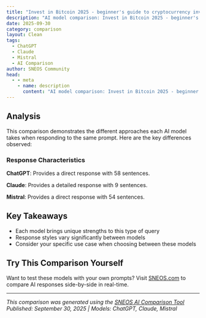 ```yaml
---
title: "Invest in Bitcoin 2025 - beginner's guide to cryptocurrency investing"
description: "AI model comparison: Invest in Bitcoin 2025 - beginner's guide to cryptocurrency investing..."
date: 2025-09-30
category: comparison
layout: Clean
tags:
  - ChatGPT
  - Claude
  - Mistral
  - AI Comparison
author: SNEOS Community
head:
  - - meta
    - name: description
      content: "AI model comparison: Invest in Bitcoin 2025 - beginner's guide to cryptocurrency investing..."
---
```


<ChatComparison
  title="Invest in Bitcoin 2025 - beginner's guide to cryptocurrency investing"
  prompt="Invest in Bitcoin 2025 - beginner's guide to cryptocurrency investing"
  :responses='{
    "ChatGPT": "Certainly! Here\u0027s a beginner\u0027s guide to investing in Bitcoin in 2025:\n\n---\n\n# Invest in Bitcoin 2025 \u2013 Beginner\u2019s Guide to Cryptocurrency Investing\n\n## Introduction\nBitcoin remains the most well-known cryptocurrency and a popular choice for beginners in digital asset investing. As we move into 2025, Bitcoin continues to be an attractive asset due to its potential for growth, increasing adoption, and limited supply.\n\nThis guide will help you understand the basics of Bitcoin investment, how to get started, and important tips to manage your investment wisely.\n\n---\n\n## What is Bitcoin?\n\n- Bitcoin (BTC) is a decentralized digital currency created in 2009 by an anonymous entity known as Satoshi Nakamoto.\n- It operates on blockchain technology, a distributed ledger ensuring transparency, security, and immutability.\n- Bitcoin is often referred to as \u201Cdigital gold\u201D because of its limited supply (21 million coins) and store of value potential.\n\n---\n\n## Why Invest in Bitcoin in 2025?\n\n- **Adoption Growth:** More companies and institutions are accepting BTC.\n- **Inflation Hedge:** Bitcoin is considered a hedge against inflation compared to fiat currencies.\n- **Decentralization:** Bitcoin is not controlled by any government or bank.\n- **Liquidity:** Bitcoin is very liquid, easily traded on many exchanges.\n- **Technological Developments:** Improvements such as the Lightning Network enhance Bitcoin\u2019s speed and utility.\n\n---\n\n## Risks to Consider\n\n- **Volatility:** Bitcoin prices fluctuate significantly.\n- **Regulatory Risks:** Governments may impose regulations affecting crypto markets.\n- **Security Risks:** Your investments can be lost due to hacks or lost private keys.\n- **Market Sentiment:** News and social media can impact Bitcoin\u2019s price dramatically.\n\n---\n\n## How to Start Investing in Bitcoin\n\n### Step 1: Educate Yourself\n- Learn about blockchain technology and cryptocurrency basics.\n- Follow reputable news sources and updates for Bitcoin.\n\n### Step 2: Choose a Reliable Exchange\n- Use trustworthy cryptocurrency exchanges (e.g., Coinbase, Binance, Kraken).\n- Check for security features, fees, and user reviews.\n\n### Step 3: Create Your Account\n- Sign up and verify your identity.\n- Enable two-factor authentication for security.\n\n### Step 4: Fund Your Account\n- Deposit fiat currency (USD, EUR, etc.) into your exchange account.\n- Some platforms allow debit/credit card payments or bank transfers.\n\n### Step 5: Buy Bitcoin\n- Decide how much you want to invest.\n- Place a market or limit order to purchase Bitcoin.\n- Consider starting small and increasing your position over time.\n\n### Step 6: Secure Your Bitcoin\n- Transfer Bitcoin to a personal wallet (hardware wallets or software wallets).\n- Avoid storing large amounts on exchanges to reduce risk.\n\n---\n\n## Types of Wallets\n\n- **Hardware Wallets:** Physical devices storing private keys offline (e.g., Ledger, Trezor).\n- **Software Wallets:** Apps on your phone or computer (e.g., Exodus, Electrum).\n- **Web Wallets:** Online wallets via exchanges (less secure for long-term storage).\n\n---\n\n## Tips for Successful Bitcoin Investing\n\n- **Only invest what you can afford to lose.**\n- **Diversify your investments to reduce risk.**\n- **Stay updated on market trends and regulatory news.**\n- **Be cautious of scams and phishing attempts.**\n- **Have a long-term perspective rather than chasing quick profits.**\n\n---\n\n## Tax Implications\n\n- Cryptocurrency transactions may be taxable.\n- Keep records of your purchases, sales, and trades.\n- Consult a tax professional familiar with crypto regulations in your jurisdiction.\n\n---\n\n## Resources to Learn More\n\n- Bitcoin.org \u2013 Official Bitcoin website for beginners.\n- CoinMarketCap \u0026 CoinGecko \u2013 Track prices and market data.\n- Crypto news sites: Coindesk, The Block, CryptoSlate.\n- Online forums: Reddit\u2019s r/Bitcoin, BitcoinTalk.org.\n\n---\n\n## Conclusion\n\nInvesting in Bitcoin in 2025 can be rewarding but requires careful planning, education, and risk management. Start small, secure your assets, and keep learning to make informed investment decisions.\n\n---\n\nIf you want, I can help guide you through specific steps or recommend exchanges and wallets suitable for beginners!",
    "Claude": "# Bitcoin \u0026 Cryptocurrency Investing for Beginners (2025)\n\n## What is Bitcoin?\nBitcoin is a decentralized digital currency that operates without a central authority like a bank or government. It uses blockchain technology to record transactions on a distributed ledger.\n\n## Before You Invest: Essential Considerations\n\n### Risk Assessment\n- **High Volatility**: Cryptocurrency prices can fluctuate dramatically\n- **Regulatory Risk**: Government policies can impact crypto markets\n- **Technology Risk**: Technical issues or security breaches are possible\n- **Only invest what you can afford to lose**\n\n### Key Principles\n1. **Do Your Research** - Understand what you\u0027re investing in\n2. **Start Small** - Begin with a modest amount\n3. **Diversify** - Don\u0027t put all funds into one asset\n4. **Think Long-term** - Avoid emotional trading decisions\n\n## Getting Started\n\n### Step 1: Choose a Reputable Exchange\nPopular beginner-friendly options:\n- **Coinbase** - User-friendly interface\n- **Kraken** - Good security record\n- **Binance.US** - Wide selection of cryptocurrencies\n- **Gemini** - Strong regulatory compliance\n\n### Step 2: Secure Your Investment\n- Enable two-factor authentication (2FA)\n- Consider a hardware wallet for long-term storage\n- Never share your private keys\n- Use strong, unique passwords\n\n### Step 3: Investment Strategies\n- **Dollar-Cost Averaging (DCA)**: Invest fixed amounts regularly\n- **HODL**: Buy and hold long-term\n- **Research before buying**: Understand the technology and use cases\n\n## Important Reminders\n- Cryptocurrency is highly speculative\n- Past performance doesn\u0027t guarantee future results\n- Consider consulting with a financial advisor\n- Stay informed about tax implications in your jurisdiction\n\n**This is educational information only, not financial advice.**",
    "Mistral": "Investing in Bitcoin or any other cryptocurrency can be a complex and risky endeavor, especially for beginners. Here\u0027s a simplified guide to help you get started and understand the basics of cryptocurrency investing, with a focus on Bitcoin. Remember, this is not financial advice, and you should always do your own research and consider consulting with a financial advisor before making any investment decisions.\n\n### 1. Understand the Basics of Bitcoin\n- **What is Bitcoin?** Bitcoin is a decentralized digital currency that operates on blockchain technology. It was created in 2009 by an unknown person or group using the name Satoshi Nakamoto.\n- **Blockchain Technology:** Blockchain is a distributed ledger technology that records transactions on a public, decentralized network.\n\n### 2. Research and Education\n- **Learn About Cryptocurrencies:** Understand the fundamentals of cryptocurrencies, including how they work, their advantages, and their risks.\n- **Stay Updated:** Follow reputable news sources and blogs to stay informed about market trends, regulatory changes, and technological advancements.\n\n### 3. Set Up a Wallet\n- **Types of Wallets:**\n  - **Hot Wallets:** Online wallets that are connected to the internet (e.g., Coinbase, Binance).\n  - **Cold Wallets:** Offline wallets that store your cryptocurrency on a physical device (e.g., Ledger, Trezor).\n- **Security:** Ensure your wallet is secure with strong passwords, two-factor authentication (2FA), and regular backups.\n\n### 4. Choose an Exchange\n- **Reputable Exchanges:** Select a well-known and trusted exchange like Coinbase, Binance, Kraken, or Gemini.\n- **Fees and Features:** Compare fees, security features, and user interfaces to find the best fit for your needs.\n\n### 5. Buy Bitcoin\n- **Fund Your Account:** Deposit fiat currency (e.g., USD, EUR) into your exchange account.\n- **Place an Order:** Buy Bitcoin at the current market price or set a limit order to buy at a specific price.\n\n### 6. Store Your Bitcoin\n- **Security:** Consider moving your Bitcoin to a cold wallet for added security.\n- **Diversification:** Don\u0027t put all your eggs in one basket. Consider diversifying your portfolio with other cryptocurrencies or traditional assets.\n\n### 7. Monitor Your Investment\n- **Track Performance:** Use tools like CoinMarketCap, CoinGecko, or portfolio trackers to monitor your investment.\n- **Set Alerts:** Set price alerts to stay informed about significant market movements.\n\n### 8. Tax Considerations\n- **Reporting:** Understand the tax implications of buying, selling, and holding cryptocurrencies in your country.\n- **Record Keeping:** Keep detailed records of all your transactions for tax purposes.\n\n### 9. Risk Management\n- **Volatility:** Be prepared for significant price fluctuations. Cryptocurrencies are known for their volatility.\n- **Dollar-Cost Averaging (DCA):** Consider using DCA to spread out your purchases over time, reducing the impact of volatility.\n\n### 10. Stay Informed\n- **Community and Forums:** Join cryptocurrency communities and forums to learn from experienced investors.\n- **Educational Resources:** Utilize online courses, books, and webinars to deepen your understanding.\n\n### 11. Long-Term Strategy\n- **HODLing:** Consider holding your Bitcoin for the long term if you believe in its potential.\n- **Regular Reviews:** Periodically review your investment strategy and adjust as needed based on market conditions and your financial goals.\n\n### 12. Avoid Common Mistakes\n- **FOMO (Fear of Missing Out):** Don\u0027t let emotions drive your investment decisions.\n- **Scams:** Be wary of scams and fraudulent schemes. Always verify the legitimacy of any investment opportunity.\n\n### Conclusion\nInvesting in Bitcoin can be a rewarding experience, but it requires careful planning, education, and risk management. By following this beginner\u0027s guide, you\u0027ll be better equipped to navigate the world of cryptocurrency investing. Always remember to do your own research and consider seeking professional advice before making any significant financial decisions."
  }'
  published-date="22:46"
/>

## Analysis

This comparison demonstrates the different approaches each AI model takes when responding to the same prompt. Here are the key differences observed:

### Response Characteristics

**ChatGPT**: Provides a direct response with 58 sentences. 

**Claude**: Provides a detailed response with 9 sentences. 

**Mistral**: Provides a direct response with 54 sentences. 

## Key Takeaways

- Each model brings unique strengths to this type of query
- Response styles vary significantly between models
- Consider your specific use case when choosing between these models

## Try This Comparison Yourself

Want to test these models with your own prompts? Visit [SNEOS.com](https://sneos.com) to compare AI responses side-by-side in real-time.

---

*This comparison was generated using the [SNEOS AI Comparison Tool](https://sneos.com)*
*Published: September 30, 2025 | Models: ChatGPT, Claude, Mistral*
